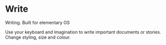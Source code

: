 # Write
Writing. Built for elementary OS

Use your keyboard and imagination to write important documents or stories. 
Change styling, size and colour. 
